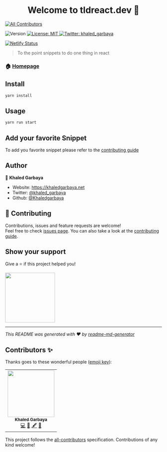 <h1 align="center">Welcome to tldreact.dev 👋</h1>
<!-- ALL-CONTRIBUTORS-BADGE:START - Do not remove or modify this section -->

[![All Contributors](https://img.shields.io/badge/all_contributors-1-orange.svg?style=flat-square)](#contributors-)

<!-- ALL-CONTRIBUTORS-BADGE:END -->
<p>
  <img alt="Version" src="https://img.shields.io/badge/version-1.0.0-blue.svg?cacheSeconds=2592000" />
  <a href="#" target="_blank">
    <img alt="License: MIT" src="https://img.shields.io/badge/License-MIT-yellow.svg" />
  </a>
  <a href="https://twitter.com/khaled_garbaya" target="_blank">
    <img alt="Twitter: khaled_garbaya" src="https://img.shields.io/twitter/follow/khaled_garbaya.svg?style=social" />
  </a>
</p>

[![Netlify Status](https://api.netlify.com/api/v1/badges/a5c63670-48df-455c-99c1-a75f5548ac1e/deploy-status)](https://app.netlify.com/sites/tldreact-dev/deploys)

> To the point snippets to do one thing in react

### 🏠 [Homepage](https://tldreact.dev)


## Install

```sh
yarn install
```

## Usage

```sh
yarn run start
```

## Add your favorite Snippet

To add you favorite snippet please refer to the [contributing guide](https://github.com/Khaledgarbaya/tldreact.dev/blob/main/CONTRIBUTING.md)

## Author

👤 **Khaled Garbaya**

* Website: https://khaledgarbaya.net
* Twitter: [@khaled\_garbaya](https://twitter.com/khaled\_garbaya)
* Github: [@Khaledgarbaya](https://github.com/Khaledgarbaya)

## 🤝 Contributing

Contributions, issues and feature requests are welcome!<br />Feel free to check [issues page](https://github.com/Khaledgarbaya/tldreact.dev/issues). You can also take a look at the [contributing guide](https://github.com/Khaledgarbaya/tldreact.dev/blob/main/CONTRIBUTING.md).

## Show your support

Give a ⭐️ if this project helped you!

<a href="https://www.patreon.com/khaledgarbaya">
  <img src="https://c5.patreon.com/external/logo/become_a_patron_button@2x.png" width="160">
</a>

***
_This README was generated with ❤️ by [readme-md-generator](https://github.com/kefranabg/readme-md-generator)_

## Contributors ✨

Thanks goes to these wonderful people ([emoji key](https://allcontributors.org/docs/en/emoji-key)):

<!-- ALL-CONTRIBUTORS-LIST:START - Do not remove or modify this section -->
<!-- prettier-ignore-start -->
<!-- markdownlint-disable -->
<table>
  <tr>
    <td align="center"><a href="https://khaledgarbaya.net/"><img src="https://avatars1.githubusercontent.com/u/1156093?v=4?s=150" width="150px;" alt=""/><br /><sub><b>Khaled Garbaya</b></sub></a><br /><a href="https://github.com/Khaledgarbaya/tldreact/commits?author=Khaledgarbaya" title="Code">💻</a> <a href="#design-Khaledgarbaya" title="Design">🎨</a> <a href="#content-Khaledgarbaya" title="Content">🖋</a> <a href="#maintenance-Khaledgarbaya" title="Maintenance">🚧</a></td>
  </tr>
</table>

<!-- markdownlint-restore -->
<!-- prettier-ignore-end -->

<!-- ALL-CONTRIBUTORS-LIST:END -->

This project follows the [all-contributors](https://github.com/all-contributors/all-contributors) specification. Contributions of any kind welcome!
